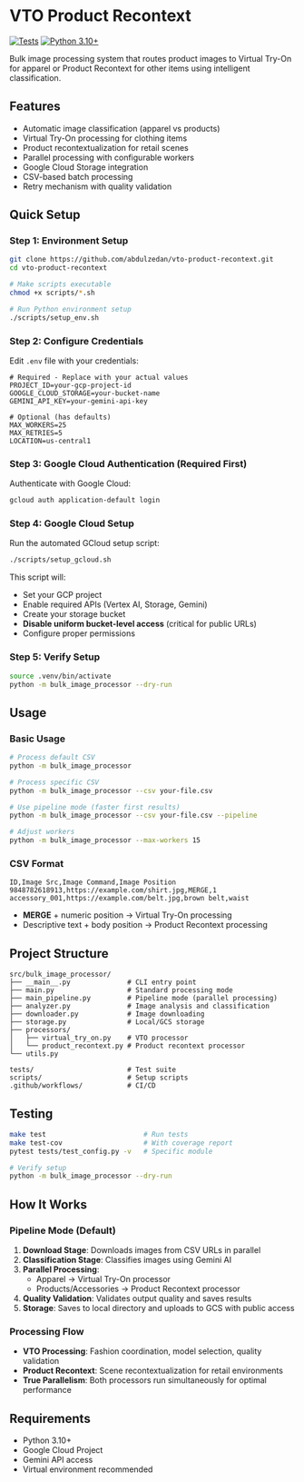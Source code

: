 # VTO Product Recontext

[![Tests](https://github.com/abdulzedan/vto-product-recontext/actions/workflows/test.yml/badge.svg)](https://github.com/abdulzedan/vto-product-recontext/actions/workflows/test.yml)
[![Python 3.10+](https://img.shields.io/badge/python-3.10+-blue.svg)](https://www.python.org/downloads/)

Bulk image processing system that routes product images to Virtual Try-On for apparel or Product Recontext for other items using intelligent classification.

## Features

- Automatic image classification (apparel vs products)
- Virtual Try-On processing for clothing items
- Product recontextualization for retail scenes
- Parallel processing with configurable workers
- Google Cloud Storage integration
- CSV-based batch processing
- Retry mechanism with quality validation

## Quick Setup

### Step 1: Environment Setup
```bash
git clone https://github.com/abdulzedan/vto-product-recontext.git
cd vto-product-recontext

# Make scripts executable
chmod +x scripts/*.sh

# Run Python environment setup
./scripts/setup_env.sh
```

### Step 2: Configure Credentials
Edit `.env` file with your credentials:
```env
# Required - Replace with your actual values
PROJECT_ID=your-gcp-project-id
GOOGLE_CLOUD_STORAGE=your-bucket-name
GEMINI_API_KEY=your-gemini-api-key

# Optional (has defaults)
MAX_WORKERS=25
MAX_RETRIES=5
LOCATION=us-central1
```

### Step 3: Google Cloud Authentication (Required First)
Authenticate with Google Cloud:
```bash
gcloud auth application-default login
```

### Step 4: Google Cloud Setup
Run the automated GCloud setup script:
```bash
./scripts/setup_gcloud.sh
```

This script will:
- Set your GCP project
- Enable required APIs (Vertex AI, Storage, Gemini)
- Create your storage bucket
- **Disable uniform bucket-level access** (critical for public URLs)
- Configure proper permissions

### Step 5: Verify Setup
```bash
source .venv/bin/activate
python -m bulk_image_processor --dry-run
```

## Usage

### Basic Usage
```bash
# Process default CSV
python -m bulk_image_processor

# Process specific CSV
python -m bulk_image_processor --csv your-file.csv

# Use pipeline mode (faster first results)
python -m bulk_image_processor --csv your-file.csv --pipeline

# Adjust workers
python -m bulk_image_processor --max-workers 15
```

### CSV Format
```csv
ID,Image Src,Image Command,Image Position
9848782618913,https://example.com/shirt.jpg,MERGE,1
accessory_001,https://example.com/belt.jpg,brown belt,waist
```

- **MERGE** + numeric position → Virtual Try-On processing
- Descriptive text + body position → Product Recontext processing

## Project Structure

```
src/bulk_image_processor/
├── __main__.py              # CLI entry point
├── main.py                  # Standard processing mode
├── main_pipeline.py         # Pipeline mode (parallel processing)
├── analyzer.py              # Image analysis and classification
├── downloader.py            # Image downloading
├── storage.py               # Local/GCS storage
├── processors/
│   ├── virtual_try_on.py    # VTO processor
│   └── product_recontext.py # Product recontext processor
└── utils.py

tests/                       # Test suite
scripts/                     # Setup scripts
.github/workflows/           # CI/CD
```

## Testing

```bash
make test                        # Run tests
make test-cov                    # With coverage report
pytest tests/test_config.py -v   # Specific module

# Verify setup
python -m bulk_image_processor --dry-run
```

## How It Works

### Pipeline Mode (Default)
1. **Download Stage**: Downloads images from CSV URLs in parallel
2. **Classification Stage**: Classifies images using Gemini AI
3. **Parallel Processing**: 
   - Apparel → Virtual Try-On processor
   - Products/Accessories → Product Recontext processor
4. **Quality Validation**: Validates output quality and saves results
5. **Storage**: Saves to local directory and uploads to GCS with public access

### Processing Flow
- **VTO Processing**: Fashion coordination, model selection, quality validation
- **Product Recontext**: Scene recontextualization for retail environments
- **True Parallelism**: Both processors run simultaneously for optimal performance

## Requirements

- Python 3.10+
- Google Cloud Project
- Gemini API access
- Virtual environment recommended
